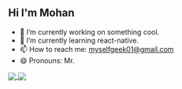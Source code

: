 ## Hi I'm Mohan 

- 🔭 I’m currently working on something cool.
- 🌱 I’m currently learning react-native.
- 📫 How to reach me: myselfgeek01@gmail.com
- 😄 Pronouns: Mr.




<a href="https://github.com/anuraghazra/github-readme-stats">
  <img align='center' src='https://github-readme-stats.vercel.app/api?username=MohanVaddi&&hide=prs&show_icons=true&theme=radical&count_private=true'>
 </a>
 <a href="https://github.com/anuraghazra/github-readme-stats">
    <img align='center' src='https://github-readme-stats.vercel.app/api/top-langs/?username=MohanVaddi&show_icons=true&theme=radical&count_private=true&layout=compact'>
  </a>
